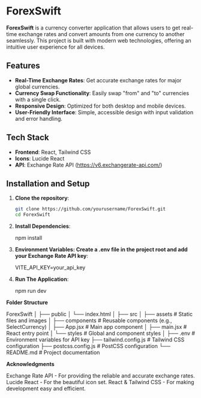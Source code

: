 # ForexSwift

**ForexSwift** is a currency converter application that allows users to get real-time exchange rates and convert amounts from one currency to another seamlessly. This project is built with modern web technologies, offering an intuitive user experience for all devices.

## Features

- **Real-Time Exchange Rates**: Get accurate exchange rates for major global currencies.
- **Currency Swap Functionality**: Easily swap "from" and "to" currencies with a single click.
- **Responsive Design**: Optimized for both desktop and mobile devices.
- **User-Friendly Interface**: Simple, accessible design with input validation and error handling.

## Tech Stack

- **Frontend**: React, Tailwind CSS
- **Icons**: Lucide React
- **API**: Exchange Rate API (https://v6.exchangerate-api.com/)

## Installation and Setup

1. **Clone the repository**:

   ```bash
   git clone https://github.com/yourusername/ForexSwift.git
   cd ForexSwift

   ```

2. **Install Dependencies**:

   npm install

3. **Environment Variables: Create a .env file in the project root and add your Exchange Rate API key**:

   VITE_API_KEY=your_api_key

4. **Run The Application**:

   npm run dev

**Folder Structure**

ForexSwift
│
├── public
│ └── index.html
│
├── src
│ ├── assets # Static files and images
│ ├── components # Reusable components (e.g., SelectCurrency)
│ ├── App.jsx # Main app component
│ ├── main.jsx # React entry point
│ └── styles # Global and component styles
│
├── .env # Environment variables for API key
├── tailwind.config.js # Tailwind CSS configuration
├── postcss.config.js # PostCSS configuration
└── README.md # Project documentation

**Acknowledgments**

Exchange Rate API - For providing the reliable and accurate exchange rates.
Lucide React - For the beautiful icon set.
React & Tailwind CSS - For making development easy and efficient.
